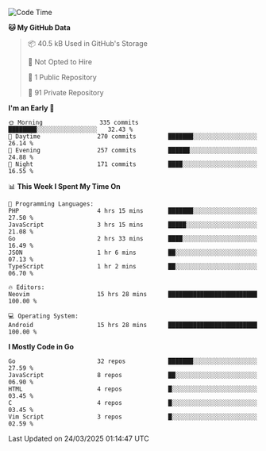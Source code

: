 
<!--START_SECTION:waka-->
![Code Time](http://img.shields.io/badge/Code%20Time-5%2C806%20hrs%2027%20mins-blue)

**🐱 My GitHub Data** 

> 📦 40.5 kB Used in GitHub's Storage 
 > 
> 🚫 Not Opted to Hire
 > 
> 📜 1 Public Repository 
 > 
> 🔑 91 Private Repository 
 > 
**I'm an Early 🐤** 

```text
🌞 Morning                335 commits         ████████░░░░░░░░░░░░░░░░░   32.43 % 
🌆 Daytime                270 commits         ███████░░░░░░░░░░░░░░░░░░   26.14 % 
🌃 Evening                257 commits         ██████░░░░░░░░░░░░░░░░░░░   24.88 % 
🌙 Night                  171 commits         ████░░░░░░░░░░░░░░░░░░░░░   16.55 % 
```


📊 **This Week I Spent My Time On** 

```text
💬 Programming Languages: 
PHP                      4 hrs 15 mins       ███████░░░░░░░░░░░░░░░░░░   27.50 % 
JavaScript               3 hrs 15 mins       █████░░░░░░░░░░░░░░░░░░░░   21.08 % 
Go                       2 hrs 33 mins       ████░░░░░░░░░░░░░░░░░░░░░   16.49 % 
JSON                     1 hr 6 mins         ██░░░░░░░░░░░░░░░░░░░░░░░   07.13 % 
TypeScript               1 hr 2 mins         ██░░░░░░░░░░░░░░░░░░░░░░░   06.70 % 

🔥 Editors: 
Neovim                   15 hrs 28 mins      █████████████████████████   100.00 % 

💻 Operating System: 
Android                  15 hrs 28 mins      █████████████████████████   100.00 % 
```

**I Mostly Code in Go** 

```text
Go                       32 repos            ███████░░░░░░░░░░░░░░░░░░   27.59 % 
JavaScript               8 repos             ██░░░░░░░░░░░░░░░░░░░░░░░   06.90 % 
HTML                     4 repos             █░░░░░░░░░░░░░░░░░░░░░░░░   03.45 % 
C                        4 repos             █░░░░░░░░░░░░░░░░░░░░░░░░   03.45 % 
Vim Script               3 repos             █░░░░░░░░░░░░░░░░░░░░░░░░   02.59 % 
```




 Last Updated on 24/03/2025 01:14:47 UTC
<!--END_SECTION:waka-->
